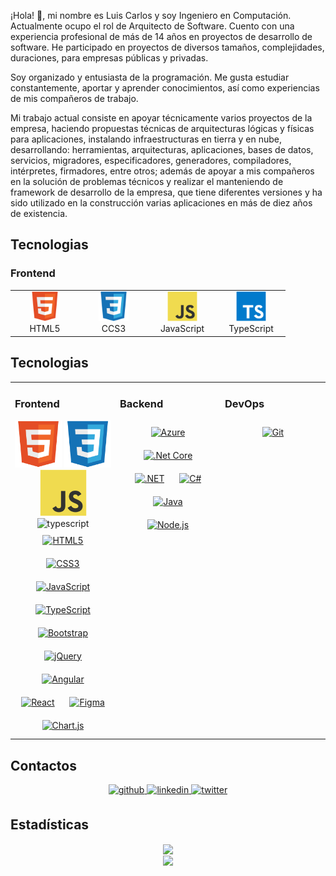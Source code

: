 ¡Hola! 👋, mi nombre es Luis Carlos y soy Ingeniero en Computación. Actualmente ocupo el rol de Arquitecto de Software. Cuento con una experiencia profesional de más de 14 años en proyectos de desarrollo de software. He participado en proyectos de diversos tamaños, complejidades, duraciones, para empresas públicas y privadas.

Soy organizado y entusiasta de la programación. Me gusta estudiar constantemente, aportar y aprender conocimientos, así como experiencias de mis compañeros de trabajo.

Mi trabajo actual consiste en apoyar técnicamente varios proyectos de la empresa, haciendo propuestas técnicas de arquitecturas lógicas y físicas para aplicaciones, instalando infraestructuras en tierra y en nube, desarrollando: herramientas, arquitecturas, aplicaciones, bases de datos, servicios, migradores, especificadores, generadores, compiladores, intérpretes, firmadores, entre otros; además de apoyar a mis compañeros en la solución de problemas técnicos y realizar el manteniendo de framework de desarrollo de la empresa, que tiene diferentes versiones y ha sido utilizado en la construcción varias aplicaciones en más de diez años de existencia.


## Tecnologias

### Frontend
<table>
  <tr>
    <td align="center" width="96">
        <img src="./images/html5.svg" width="48" height="48" alt="html5" />
        <br>
        HTML5
    </td>
    <td align="center" width="96">
        <img src="./images/css3.svg" width="48" height="48" alt="css3" />
        <br>
        CCS3
    </td>
    <td align="center" width="96">
        <img src="./images/javascript.svg" width="48" height="48" alt="javascript" />
        <br>
        JavaScript
    </td>
    <td align="center" width="96">
        <img src="./images/typescript.svg" width="48" height="48" alt="typescript" />
        <br>
        TypeScript
    </td>
  </tr>
</table>

## Tecnologias
<table><tr><td valign="top" width="33%">

### Frontend  
<div align="center">
<img title="html5" height="75" src="images/html5.svg">
<img title="" height="75" src="images/css3.svg">
<img title="" height="75" src="images/javascript.svg">
<img title="typescript" height="75" src="images/.svg">
<a href="https://en.wikipedia.org/wiki/HTML5" target="_blank"><img style="margin: 10px" src="https://profilinator.rishav.dev/skills-assets/html5-original-wordmark.svg" alt="HTML5" height="50" /></a>  
<a href="https://www.w3schools.com/css/" target="_blank"><img style="margin: 10px" src="https://profilinator.rishav.dev/skills-assets/css3-original-wordmark.svg" alt="CSS3" height="50" /></a>  
<a href="https://www.javascript.com/" target="_blank"><img style="margin: 10px" src="https://profilinator.rishav.dev/skills-assets/javascript-original.svg" alt="JavaScript" height="50" /></a>  
<a href="https://www.typescriptlang.org/" target="_blank"><img style="margin: 10px" src="https://profilinator.rishav.dev/skills-assets/typescript-original.svg" alt="TypeScript" height="50" /></a>  
<a href="https://getbootstrap.com/docs/3.4/javascript/" target="_blank"><img style="margin: 10px" src="https://profilinator.rishav.dev/skills-assets/bootstrap-plain.svg" alt="Bootstrap" height="50" /></a>  
<a href="https://jquery.com/" target="_blank"><img style="margin: 10px" src="https://profilinator.rishav.dev/skills-assets/jquery.png" alt="jQuery" height="50" /></a>
<a href="https://angular.io/" target="_blank"><img style="margin: 10px" src="https://profilinator.rishav.dev/skills-assets/angularjs-original.svg" alt="Angular" height="50" /></a>  
<a href="https://reactjs.org/" target="_blank"><img style="margin: 10px" src="https://profilinator.rishav.dev/skills-assets/react-original-wordmark.svg" alt="React" height="50" /></a>  
<a href="https://www.figma.com/" target="_blank"><img style="margin: 10px" src="https://profilinator.rishav.dev/skills-assets/figma-icon.svg" alt="Figma" height="50" /></a>  
<a href="https://www.chartjs.org/" target="_blank"><img style="margin: 10px" src="https://profilinator.rishav.dev/skills-assets/logo-title.svg" alt="Chart.js" height="50" /></a>  
</div>
</td><td valign="top" width="33%">

### Backend  
<div align="center">  
<a href="https://azure.microsoft.com/en-in/" target="_blank"><img style="margin: 10px" src="https://profilinator.rishav.dev/skills-assets/microsoft_azure-icon.svg" alt="Azure" height="50" /></a>  
<a href="https://dotnet.microsoft.com/download" target="_blank"><img style="margin: 10px" src="https://profilinator.rishav.dev/skills-assets/dotnetcore.png" alt=".Net Core" height="50" /></a>  
<a href="https://dotnet.microsoft.com/download/dotnet-framework" target="_blank"><img style="margin: 10px" src="https://profilinator.rishav.dev/skills-assets/dot-net-original-wordmark.svg" alt=".NET" height="50" /></a>  
<a href="https://docs.microsoft.com/en-us/dotnet/csharp/" target="_blank"><img style="margin: 10px" src="https://profilinator.rishav.dev/skills-assets/csharp-original.svg" alt="C#" height="50" /></a>  
<a href="https://www.java.com/" target="_blank"><img style="margin: 10px" src="https://profilinator.rishav.dev/skills-assets/java-original-wordmark.svg" alt="Java" height="50" /></a>  
<a href="https://nodejs.org/" target="_blank"><img style="margin: 10px" src="https://profilinator.rishav.dev/skills-assets/nodejs-original-wordmark.svg" alt="Node.js" height="50" /></a>  
</div>
</td><td valign="top" width="33%">

### DevOps  
<div align="center">  
<a href="https://github.com/" target="_blank"><img style="margin: 10px" src="https://profilinator.rishav.dev/skills-assets/git-scm-icon.svg" alt="Git" height="50" /></a>  
</div>
</td></tr></table>

## Contactos
<div align="center">
<a href="https://github.com/luiscasalas16" target="_blank">
<img src=https://img.shields.io/badge/github-%2324292e.svg?&style=for-the-badge&logo=github&logoColor=white alt=github style="margin-bottom: 5px;" />
</a>
<a href="https://linkedin.com/in/luiscasalas16" target="_blank">
<img src=https://img.shields.io/badge/linkedin-%231E77B5.svg?&style=for-the-badge&logo=linkedin&logoColor=white alt=linkedin style="margin-bottom: 5px;" />
</a>  
<a href="https://twitter.com/luiscasalas16" target="_blank">
<img src=https://img.shields.io/badge/twitter-%2300acee.svg?&style=for-the-badge&logo=twitter&logoColor=white alt=twitter style="margin-bottom: 5px;" />
</a>
</div>


## Estadísticas
<div align="center"><img src="https://github-readme-stats.vercel.app/api?username=luiscasalas16&show_icons=true&count_private=true&hide_border=true" align="center" /></div>  

<div align="center">
<img src="https://komarev.com/ghpvc/?username=luiscasalas16&&style=flat-square" align="center" />
</div>  

